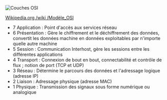 ![Couches OSI](https://upload.wikimedia.org/wikipedia/commons/thumb/8/8d/OSI_Model_v1.svg/langfr-330px-OSI_Model_v1.svg.png)

[Wikipedia.org /wiki /Modèle_OSI](https://fr.wikipedia.org/wiki/Modèle_OSI)

- 7	Application : Point d'accès aux services réseau
- 6	Présentation : Gère le chiffrement et le déchiffrement des données, convertit les données machine en données exploitables par n'importe quelle autre machine
- 5 Session	: Communication Interhost, gère les sessions entre les différentes applications
- 4 Transport : Connexion de bout en bout, connectabilité et contrôle de flux ; notion de port (TCP et UDP)
- 3	Réseau : Détermine le parcours des données et l'adressage logique (adresse IP)
- 2	Liaison : Adressage physique (adresse MAC)
- 1	Physique : Transmission des signaux sous forme numérique ou analogique